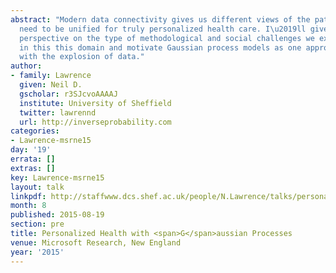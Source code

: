```yaml
---
abstract: "Modern data connectivity gives us different views of the patient which
  need to be unified for truly personalized health care. I\u2019ll give an personal
  perspective on the type of methodological and social challenges we expect to arise
  in this this domain and motivate Gaussian process models as one approach to dealing
  with the explosion of data."
author:
- family: Lawrence
  given: Neil D.
  gscholar: r3SJcvoAAAAJ
  institute: University of Sheffield
  twitter: lawrennd
  url: http://inverseprobability.com
categories:
- Lawrence-msrne15
day: '19'
errata: []
extras: []
key: Lawrence-msrne15
layout: talk
linkpdf: http://staffwww.dcs.shef.ac.uk/people/N.Lawrence/talks/personalized_msne15.pdf
month: 8
published: 2015-08-19
section: pre
title: Personalized Health with <span>G</span>aussian Processes
venue: Microsoft Research, New England
year: '2015'
---
```

